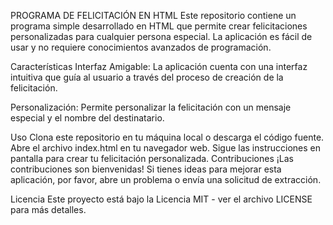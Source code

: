 PROGRAMA DE FELICITACIÓN EN HTML
Este repositorio contiene un programa simple desarrollado en HTML que permite crear felicitaciones personalizadas para cualquier persona especial. La aplicación es fácil de usar y no requiere conocimientos avanzados de programación.

Características
Interfaz Amigable: La aplicación cuenta con una interfaz intuitiva que guía al usuario a través del proceso de creación de la felicitación.

Personalización: Permite personalizar la felicitación con un mensaje especial y el nombre del destinatario.

Uso
Clona este repositorio en tu máquina local o descarga el código fuente.
Abre el archivo index.html en tu navegador web.
Sigue las instrucciones en pantalla para crear tu felicitación personalizada.
Contribuciones
¡Las contribuciones son bienvenidas! Si tienes ideas para mejorar esta aplicación, por favor, abre un problema o envía una solicitud de extracción.

Licencia
Este proyecto está bajo la Licencia MIT - ver el archivo LICENSE para más detalles.
